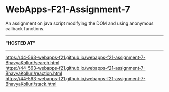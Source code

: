 # WebApps-F21-Assignment-7
An assignment on java script modifying the DOM and using anonymous callback functions.

---

**"HOSTED AT"**

---

https://44-563-webapps-f21.github.io/webapps-f21-assignment-7-BhavyaKolluri/search.html
<br>
https://44-563-webapps-f21.github.io/webapps-f21-assignment-7-BhavyaKolluri/reaction.html
<br>
https://44-563-webapps-f21.github.io/webapps-f21-assignment-7-BhavyaKolluri/stack.html